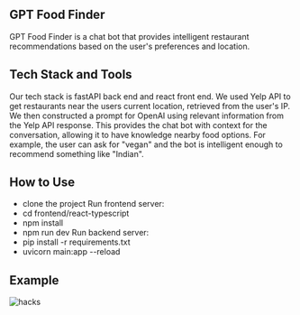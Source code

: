 ## GPT Food Finder
GPT Food Finder is a chat bot that provides intelligent restaurant recommendations based on the user's preferences and location.

## Tech Stack and Tools
Our tech stack is fastAPI back end and react front end. We used Yelp API to get restaurants near the users current location, retrieved from the user's IP. We then constructed a prompt for OpenAI using relevant information from the Yelp API response. This provides the chat bot with context for the conversation, allowing it to have knowledge nearby food options. For example, the user can ask for "vegan" and the bot is intelligent enough to recommend something like "Indian".

## How to Use
- clone the project
Run frontend server:
- cd frontend/react-typescript
- npm install
- npm run dev
Run backend server:
- pip install -r requirements.txt
- uvicorn main:app --reload

## Example
![hacks](https://github.com/am831/cal_hacks/assets/59581465/0a2c11aa-2a33-4f17-a2ed-147ae10cf374)
